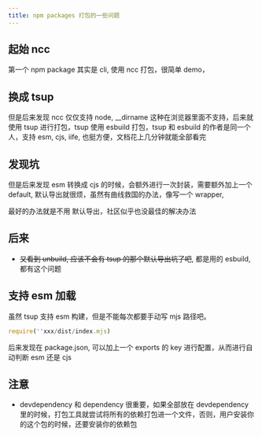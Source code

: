 ```yaml
---
title: npm packages 打包的一些问题
---
```


## 起始 ncc

第一个 npm package 其实是 cli, 使用 ncc 打包，很简单 demo，

## 换成 tsup

但是后来发现 ncc 仅仅支持 node, \_\_dirname 这种在浏览器里面不支持，后来就使用 tsup 进行打包，tsup 使用 esbuild 打包，tsup 和 esbuild 的作者是同一个人，支持 esm, cjs, iife, 也挺方便，文档花上几分钟就能全部看完

## 发现坑

但是后来发现 esm 转换成 cjs 的时候，会额外进行一次封装，需要额外加上一个 default, 默认导出就很烦，虽然有曲线救国的办法，像写一个 wrapper,

最好的办法就是不用 默认导出，社区似乎也没最佳的解决办法

## 后来

- ~~又看到 unbuild, 应该不会有 tsup 的那个默认导出坑了吧~~, 都是用的 esbuild, 都有这个问题

## 支持 esm 加载

虽然 tsup 支持 esm 构建，但是不能每次都要手动写 mjs 路径吧。

```js
require(''xxx/dist/index.mjs)
```

后来发现在 package.json, 可以加上一个 exports 的 key 进行配置，从而进行自动判断 esm 还是 cjs

## 注意

- devdependency 和 dependency 很重要，如果全部放在 devdependency 里的时候，打包工具就尝试将所有的依赖打包进一个文件，否则，用户安装你的这个包的时候，还要安装你的依赖包
